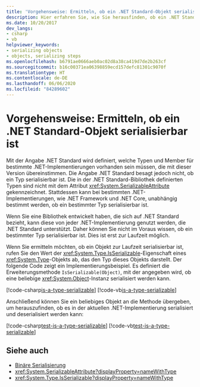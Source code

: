 ```yaml
---
title: 'Vorgehensweise: Ermitteln, ob ein .NET Standard-Objekt serialisierbar ist'
description: Hier erfahren Sie, wie Sie herausfinden, ob ein .NET Standard-Typ zur Laufzeit serialisiert werden kann.
ms.date: 10/20/2017
dev_langs:
- csharp
- vb
helpviewer_keywords:
- serializing objects
- objects, serializing steps
ms.openlocfilehash: b6791ae0666aeb0ac02d8a38ca419d7de2b263cf
ms.sourcegitcommit: b16c00371ea06398859ecd157defc81301c9070f
ms.translationtype: HT
ms.contentlocale: de-DE
ms.lasthandoff: 06/06/2020
ms.locfileid: "84289602"
---
```

# <a name="how-to-determine-if-a-net-standard-object-is-serializable"></a>Vorgehensweise: Ermitteln, ob ein .NET Standard-Objekt serialisierbar ist

Mit der Angabe .NET Standard wird definiert, welche Typen und Member für bestimmte .NET-Implementierungen vorhanden sein müssen, die mit dieser Version übereinstimmen. Die Angabe .NET Standard besagt jedoch nicht, ob ein Typ serialisierbar ist. Die in der .NET Standard-Bibliothek definierten Typen sind nicht mit dem Attribut <xref:System.SerializableAttribute> gekennzeichnet. Stattdessen kann bei bestimmten .NET-Implementierungen, wie .NET Framework und .NET Core, unabhängig bestimmt werden, ob ein bestimmter Typ serialisierbar ist.

Wenn Sie eine Bibliothek entwickelt haben, die sich auf .NET Standard bezieht, kann diese von jeder .NET-Implementierung genutzt werden, die .NET Standard unterstützt. Daher können Sie nicht im Voraus wissen, ob ein bestimmter Typ serialisierbar ist. Dies ist erst zur Laufzeit möglich.

Wenn Sie ermitteln möchten, ob ein Objekt zur Laufzeit serialisierbar ist, rufen Sie den Wert der <xref:System.Type.IsSerializable>-Eigenschaft eines <xref:System.Type>-Objekts ab, das den Typ dieses Objekts darstellt. Der folgende Code zeigt ein Implementierungsbeispiel. Es definiert die Erweiterungsmethode `IsSerializable(Object)`, mit der angegeben wird, ob eine beliebige <xref:System.Object>-Instanz serialisiert werden kann.

[!code-csharp[is-a-type-serializable](~/samples/snippets/standard/serialization/is-serializable/csharp/program.cs#2)]
[!code-vb[is-a-type-serializable](~/samples/snippets/standard/serialization/is-serializable/vb/library.vb#2)]

Anschließend können Sie ein beliebiges Objekt an die Methode übergeben, um herauszufinden, ob es in der aktuellen .NET-Implementierung serialisiert und deserialisiert werden kann:

[!code-csharp[test-is-a-type-serializable](~/samples/snippets/standard/serialization/is-serializable/csharp/program.cs#1)]
[!code-vb[test-is-a-type-serializable](~/samples/snippets/standard/serialization/is-serializable/vb/program.vb#1)]

## <a name="see-also"></a>Siehe auch

- [Binäre Serialisierung](binary-serialization.md)
- <xref:System.SerializableAttribute?displayProperty=nameWithType>
- <xref:System.Type.IsSerializable?displayProperty=nameWithType>
